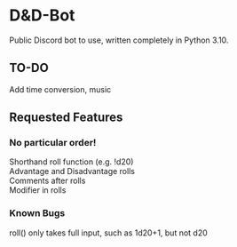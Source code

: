 # D&D-Bot
Public Discord bot to use, written completely in Python 3.10. 

## TO-DO 
Add time conversion, music

## Requested Features 
### No particular order!
Shorthand roll function (e.g. !d20)  
Advantage and Disadvantage rolls  
Comments after rolls  
Modifier in rolls  

### Known Bugs
roll() only takes full input, such as 1d20+1, but not d20

